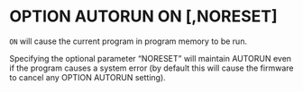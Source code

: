 # OPTION AUTORUN ON [,NORESET] 

`ON` will cause the current program in program memory to be run.

Specifying the optional parameter “NORESET” will maintain AUTORUN even if the program causes a system error (by default this
will cause the firmware to cancel any OPTION AUTORUN setting).

